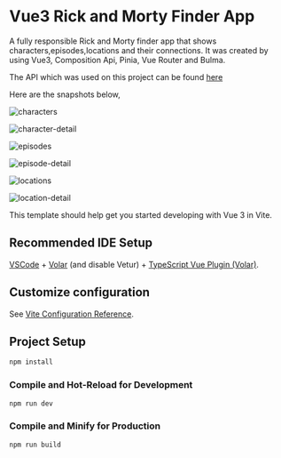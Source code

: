 # Vue3 Rick and Morty Finder App

A fully responsible Rick and Morty finder app that shows characters,episodes,locations and their connections. It was created by using Vue3, Composition Api, Pinia, Vue Router and Bulma.

The API which was used on this project can be found <a href="https://rickandmortyapi.com/" target="_blank">here</a>

Here are the snapshots below,

![characters](https://user-images.githubusercontent.com/67799995/218969362-0eeac39e-d2e2-4844-8ee5-51e7aee8a0cd.png)

![character-detail](https://user-images.githubusercontent.com/67799995/218969399-ff602a63-a7f1-4f6b-b2c3-021ea912d72e.png)

![episodes](https://user-images.githubusercontent.com/67799995/218969405-b0289b61-a9b9-43c8-b320-bb5070b4c60d.png)

![episode-detail](https://user-images.githubusercontent.com/67799995/218969410-8dd98a2f-fec0-4e28-b45b-19436acd9601.png)

![locations](https://user-images.githubusercontent.com/67799995/218969411-92ec9889-32a4-4b73-a1a3-1cc6774c76e7.png)

![location-detail](https://user-images.githubusercontent.com/67799995/218969416-de0d313c-13c6-4d43-ae97-6c13f0c6f66a.png)


This template should help get you started developing with Vue 3 in Vite.

## Recommended IDE Setup

[VSCode](https://code.visualstudio.com/) + [Volar](https://marketplace.visualstudio.com/items?itemName=Vue.volar) (and disable Vetur) + [TypeScript Vue Plugin (Volar)](https://marketplace.visualstudio.com/items?itemName=Vue.vscode-typescript-vue-plugin).

## Customize configuration

See [Vite Configuration Reference](https://vitejs.dev/config/).

## Project Setup

```sh
npm install
```

### Compile and Hot-Reload for Development

```sh
npm run dev
```

### Compile and Minify for Production

```sh
npm run build
```
